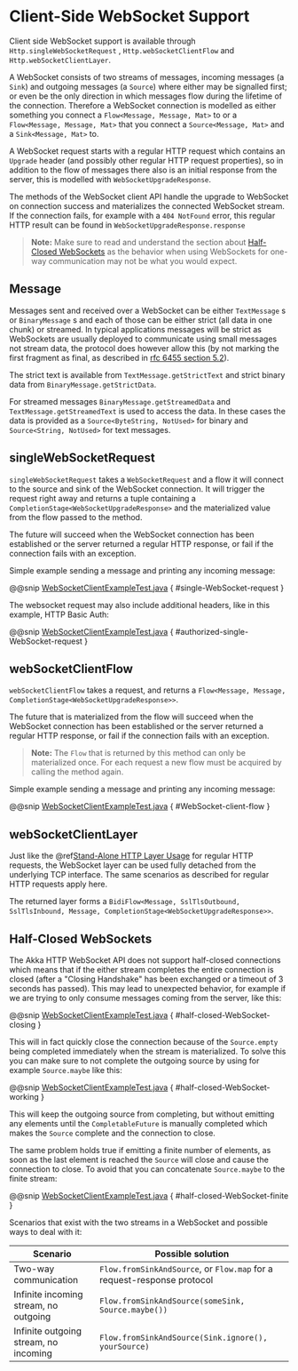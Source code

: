 <a id="client-side-websocket-support-java"></a>
# Client-Side WebSocket Support

Client side WebSocket support is available through `Http.singleWebSocketRequest` ,
`Http.webSocketClientFlow` and `Http.webSocketClientLayer`.

A WebSocket consists of two streams of messages, incoming messages (a `Sink`) and outgoing messages
(a `Source`) where either may be signalled first; or even be the only direction in which messages flow
during the lifetime of the connection. Therefore a WebSocket connection is modelled as either something you connect a
`Flow<Message, Message, Mat>` to or a `Flow<Message, Message, Mat>` that you connect a `Source<Message, Mat>`
and a `Sink<Message, Mat>` to.

A WebSocket request starts with a regular HTTP request which contains an `Upgrade` header (and possibly
other regular HTTP request properties), so in addition to the flow of messages there also is an initial response
from the server, this is modelled with `WebSocketUpgradeResponse`.

The methods of the WebSocket client API handle the upgrade to WebSocket on connection success and materializes
the connected WebSocket stream. If the connection fails, for example with a `404 NotFound` error, this regular
HTTP result can be found in `WebSocketUpgradeResponse.response`

> **Note:**
Make sure to read and understand the section about [Half-Closed WebSockets](#half-closed-client-websockets-java) as the behavior
when using WebSockets for one-way communication may not be what you would expect.

## Message

Messages sent and received over a WebSocket can be either `TextMessage` s or `BinaryMessage` s and each
of those can be either strict (all data in one chunk) or streamed. In typical applications messages will be strict as
WebSockets are usually deployed to communicate using small messages not stream data, the protocol does however
allow this (by not marking the first fragment as final, as described in [rfc 6455 section 5.2](https://tools.ietf.org/html/rfc6455#section-5.2)).

The strict text is available from `TextMessage.getStrictText` and strict binary data from
`BinaryMessage.getStrictData`.

For streamed messages `BinaryMessage.getStreamedData` and `TextMessage.getStreamedText` is used to access the data.
In these cases the data is provided as a `Source<ByteString, NotUsed>` for binary and `Source<String, NotUsed>`
for text messages.

## singleWebSocketRequest

`singleWebSocketRequest` takes a `WebSocketRequest` and a flow it will connect to the source and
sink of the WebSocket connection. It will trigger the request right away and returns a tuple containing a
`CompletionStage<WebSocketUpgradeResponse>` and the materialized value from the flow passed to the method.

The future will succeed when the WebSocket connection has been established or the server returned a regular
HTTP response, or fail if the connection fails with an exception.

Simple example sending a message and printing any incoming message:

@@snip [WebSocketClientExampleTest.java](../../../../../test/java/docs/http/javadsl/WebSocketClientExampleTest.java) { #single-WebSocket-request }

The websocket request may also include additional headers, like in this example, HTTP Basic Auth:

@@snip [WebSocketClientExampleTest.java](../../../../../test/java/docs/http/javadsl/WebSocketClientExampleTest.java) { #authorized-single-WebSocket-request }

## webSocketClientFlow

`webSocketClientFlow` takes a request, and returns a `Flow<Message, Message, CompletionStage<WebSocketUpgradeResponse>>`.

The future that is materialized from the flow will succeed when the WebSocket connection has been established or
the server returned a regular HTTP response, or fail if the connection fails with an exception.

> **Note:**
The `Flow` that is returned by this method can only be materialized once. For each request a new
flow must be acquired by calling the method again.

Simple example sending a message and printing any incoming message:

@@snip [WebSocketClientExampleTest.java](../../../../../test/java/docs/http/javadsl/WebSocketClientExampleTest.java) { #WebSocket-client-flow }

## webSocketClientLayer

Just like the @ref[Stand-Alone HTTP Layer Usage](connection-level.md#http-client-layer-java) for regular HTTP requests, the WebSocket layer can be used fully detached from the
underlying TCP interface. The same scenarios as described for regular HTTP requests apply here.

The returned layer forms a `BidiFlow<Message, SslTlsOutbound, SslTlsInbound, Message, CompletionStage<WebSocketUpgradeResponse>>`.

<a id="half-closed-client-websockets-java"></a>
## Half-Closed WebSockets

The Akka HTTP WebSocket API does not support half-closed connections which means that if the either stream completes the
entire connection is closed (after a "Closing Handshake" has been exchanged or a timeout of 3 seconds has passed).
This may lead to unexpected behavior, for example if we are trying to only consume messages coming from the server,
like this:

@@snip [WebSocketClientExampleTest.java](../../../../../test/java/docs/http/javadsl/WebSocketClientExampleTest.java) { #half-closed-WebSocket-closing }

This will in fact quickly close the connection because of the `Source.empty` being completed immediately when the
stream is materialized. To solve this you can make sure to not complete the outgoing source by using for example
`Source.maybe` like this:

@@snip [WebSocketClientExampleTest.java](../../../../../test/java/docs/http/javadsl/WebSocketClientExampleTest.java) { #half-closed-WebSocket-working }

This will keep the outgoing source from completing, but without emitting any elements until the `CompletableFuture` is manually
completed which makes the `Source` complete and the connection to close.

The same problem holds true if emitting a finite number of elements, as soon as the last element is reached the `Source`
will close and cause the connection to close. To avoid that you can concatenate `Source.maybe` to the finite stream:

@@snip [WebSocketClientExampleTest.java](../../../../../test/java/docs/http/javadsl/WebSocketClientExampleTest.java) { #half-closed-WebSocket-finite }

Scenarios that exist with the two streams in a WebSocket and possible ways to deal with it:

|Scenario                              | Possible solution                                                      |
|--------------------------------------|------------------------------------------------------------------------|
|Two-way communication                 | `Flow.fromSinkAndSource`, or `Flow.map` for a request-response protocol|
|Infinite incoming stream, no outgoing | `Flow.fromSinkAndSource(someSink, Source.maybe())`                     |
|Infinite outgoing stream, no incoming | `Flow.fromSinkAndSource(Sink.ignore(), yourSource)`                    |